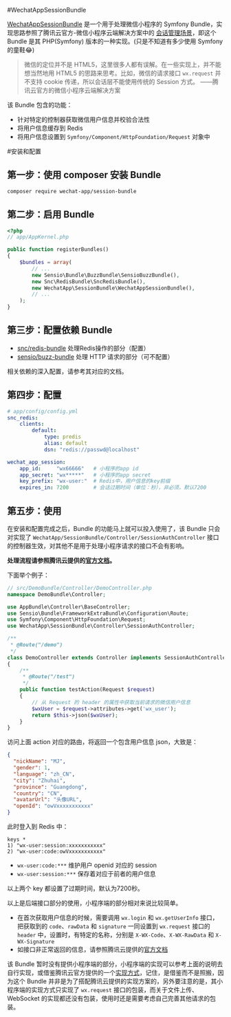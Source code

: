 #WechatAppSessionBundle


[WechatAppSessionBundle][2] 是一个用于处理微信小程序的 Symfony Bundle，实现思路参照了腾讯云官方-微信小程序云端解决方案中的 [会话管理场景][1]，即这个 Bundle 是其 PHP(Symfony) 版本的一种实现。(只是不知道有多少使用 Symfony 的童鞋😂)


>微信的定位并不是 HTML5，这里很多人都有误解。在一些实现上，并不能想当然地用 HTML5 的思路来思考。比如，微信的请求接口 `wx.request` 并不支持 cookie 传递，所以会话层不能使用传统的 Session 方式。 ——腾讯云官方的微信小程序云端解决方案

该 Bundle 包含的功能：

 - 针对特定的控制器获取微信用户信息并校验合法性
 - 将用户信息缓存到 Redis
 - 将用户信息设置到 `Symfony/Component/HttpFoundation/Request` 对象中

#安装和配置

## 第一步：使用 composer 安装 Bundle
```bash
composer require wechat-app/session-bundle
```

## 第二步：启用 Bundle
```php
<?php
// app/AppKernel.php

public function registerBundles()
{
    $bundles = array(
        // ...
        new Sensio\Bundle\BuzzBundle\SensioBuzzBundle(),
        new Snc\RedisBundle\SncRedisBundle(),
        new WechatApp\SessionBundle\WechatAppSessionBundle(),
        // ...
    );
}
```

## 第三步：配置依赖 Bundle

 - [snc/redis-bundle][3] 处理Redis操作的部分（配置）
 - [sensio/buzz-bundle][4] 处理 HTTP 请求的部分（可不配置）

相关依赖的深入配置，请参考其对应的文档。


## 第四步：配置
```yaml
# app/config/config.yml
snc_redis:
    clients:
        default:
            type: predis
            alias: default
            dsn: "redis://passwd@localhost"

wechat_app_session:
    app_id:     "wx66666"   # 小程序的app id
    app_secret: "wx*****"   # 小程序的app secret
    key_prefix: "wx-user:"  # Redis中，用户信息的key前缀
    expires_in: 7200        # 会话过期时间（单位：秒），非必须，默认7200
```

## 第五步：使用
在安装和配置完成之后，Bundle 的功能马上就可以投入使用了，该 Bundle 只会对实现了 `WechatApp/SessionBundle/Controller/SessionAuthController` 接口的控制器生效，对其他不是用于处理小程序请求的接口不会有影响。

**处理流程请参照腾讯云提供的[官方文档][5]。**

下面举个例子：
```php
// src/DemoBundle/Controller/DemoController.php
namespace DemoBundle\Controller;

use AppBundle\Controller\BaseController;
use Sensio\Bundle\FrameworkExtraBundle\Configuration\Route;
use Symfony\Component\HttpFoundation\Request;
use WechatApp\SessionBundle\Controller\SessionAuthController;

/**
 * @Route("/demo")
 */
class DemoController extends Controller implements SessionAuthController
{
    /**
     * @Route("/test")
     */
    public function testAction(Request $request) 
    {
        // 从 Request 的 header 的属性中获取当前请求的微信用户信息
        $wxUser = $request->attributes->get('wx_user');
        return $this->json($wxUser);
    }
}
```
访问上面 action 对应的路由，将返回一个包含用户信息 json，大致是：
```json
{
  "nickName": "MJ",
  "gender": 1,
  "language": "zh_CN",
  "city": "Zhuhai",
  "province": "Guangdong",
  "country": "CN",
  "avatarUrl": "头像URL",
  "openId": "owVxxxxxxxxxxx"
}
```
此时登入到 Redis 中：
```redis
keys *
1) "wx-user:session:xxxxxxxxxxx"
2) "wx-user:code:owVxxxxxxxxxxx"
```
- `wx-user:code:***` 维护用户 openid 对应的 session
- `wx-user:session:***` 保存着对应于前者的用户信息

以上两个 key 都设置了过期时间，默认为7200秒。

以上是后端接口部分的使用，小程序端的部分相对来说比较简单。

 - 在首次获取用户信息的时候，需要调用 `wx.login` 和 `wx.getUserInfo` 接口，把获取到的 `code`、`rawData` 和 `signature` 一同设置到 `wx.request` 接口的 `header` 中，设置时，有特定的名称，分别是 `X-WX-Code`、`X-WX-RawData` 和 `X-WX-Signature`
 - 如接口非正常返回的信息，请参照腾讯云提供的[官方文档][5]

该 Bundle 暂时没有提供小程序端的部分，小程序端的实现可以参考上面的说明去自行实现，或借鉴腾讯云官方提供的一个[实现方式][6]，记住，是借鉴而不是照搬，因为这个 Bundle 并非是为了搭配腾讯云提供的实现方案的，另外要注意的是，其小程序端的实现方式只实现了 `wx.request` 接口的包装，而关于文件上传、WebSocket 的实现都还没有包装，使用时还是需要考虑自己完善其他请求的包装。


  [1]: https://www.qcloud.com/doc/product/448/6424
  [2]: https://github.com/jwma/WechatAppSessionBundle
  [3]: https://packagist.org/packages/snc/redis-bundle
  [4]: https://packagist.org/packages/sensio/buzz-bundle
  [5]: https://www.qcloud.com/doc/product/448/6424
  [6]: https://github.com/CFETeam/weapp-session-client